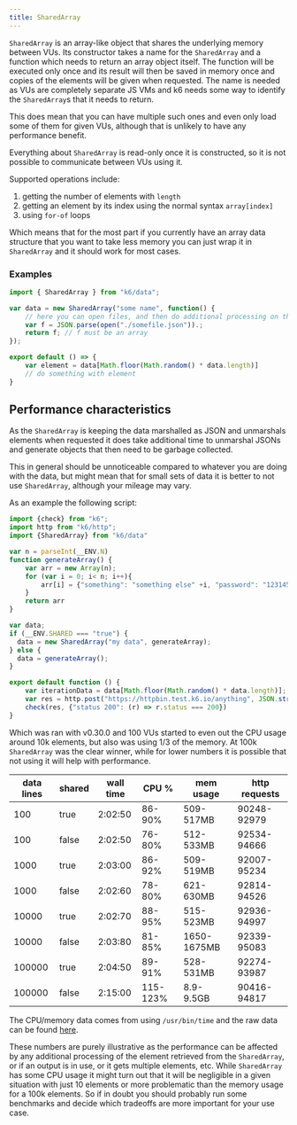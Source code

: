 ```yaml
---
title: SharedArray
---
```


`SharedArray` is an array-like object that shares the underlying memory between VUs. Its constructor
takes a name for the `SharedArray` and a function which needs to return an array object itself. The
function will be executed only once and its result will then be saved in memory once and copies
of the elements will be given when requested. The name is needed as VUs are completely separate JS
VMs and k6 needs some way to identify the `SharedArray`s that it needs to return. 

This does mean that you can have multiple such ones and even only load some of them for given VUs, although that is
unlikely to have any performance benefit.

Everything about `SharedArray` is read-only once it is constructed, so it is not possible to
communicate between VUs using it.

Supported operations include:
1. getting the number of elements with `length`
2. getting an element by its index using the normal syntax `array[index]`
3. using `for-of` loops

Which means that for the most part if you currently have an array data structure that you want to
take less memory you can just wrap it in `SharedArray` and it should work for most cases.

### Examples

<div class="code-group" data-props='{"labels": ["Simple example"], "lineNumbers": [true]}'>

```javascript
import { SharedArray } from "k6/data";

var data = new SharedArray("some name", function() {
    // here you can open files, and then do additional processing on them or just generate the data dynamically 
    var f = JSON.parse(open("./somefile.json")).;
    return f; // f must be an array
});

export default () => {
    var element = data[Math.floor(Math.random() * data.length)]
    // do something with element
}
```

</div>

## Performance characteristics

As the `SharedArray` is keeping the data marshalled as JSON and unmarshals elements when requested it
does take additional time to unmarshal JSONs and generate objects that then need to be garbage collected.

This in general should be unnoticeable compared to whatever you are doing with the data, but might
mean that for small sets of data it is better to not use `SharedArray`, although your mileage may
vary.

As an example the following script:

<div class="code-group" data-props='{"labels": ["Simple example"], "lineNumbers": [true]}'>

```javascript
import {check} from "k6";
import http from "k6/http";
import {SharedArray} from "k6/data"

var n = parseInt(__ENV.N)
function generateArray() {
    var arr = new Array(n);
    for (var i = 0; i< n; i++){
        arr[i] = {"something": "something else" +i, "password": "12314561" }
    }
    return arr
}

var data;
if (__ENV.SHARED === "true") {
  data = new SharedArray("my data", generateArray);
} else {
  data = generateArray();
}

export default function () {
    var iterationData = data[Math.floor(Math.random() * data.length)];
    var res = http.post("https://httpbin.test.k6.io/anything", JSON.stringify(iterationData), {headers: {"Content-type": "application/json"}})
    check(res, {"status 200": (r) => r.status === 200})
}
```

</div>

Which was ran with v0.30.0 and 100 VUs started to even out the CPU usage around 10k elements, but also was using 1/3 of the memory. At 100k `SharedArray` was the clear winner, while for lower numbers it is possible that not using it will help with performance.

| data lines | shared | wall time | CPU %    | mem usage   | http requests |
| ---        | ---    | ---       | ---      |  ----       | ---           |
| 100        | true   | 2:02:50   | 86-90%   | 509-517MB   | 90248-92979   |
| 100        | false  | 2:02:50   | 76-80%   | 512-533MB   | 92534-94666   |
| 1000       | true   | 2:03:00   | 86-92%   | 509-519MB   | 92007-95234   |
| 1000       | false  | 2:02:60   | 78-80%   | 621-630MB   | 92814-94526   |
| 10000      | true   | 2:02:70   | 88-95%   | 515-523MB   | 92936-94997   |
| 10000      | false  | 2:03:80   | 81-85%   | 1650-1675MB | 92339-95083   |
| 100000     | true   | 2:04:50   | 89-91%   | 528-531MB   | 92274-93987   |
| 100000     | false  | 2:15:00   | 115-123% | 8.9-9.5GB   | 90416-94817   |

The CPU/memory data comes from using `/usr/bin/time` and the raw data can be found [here](https://gist.github.com/MStoykov/1181cfa6f00bc56b90915155f885e2bb).

These numbers are purely illustrative as the performance can be affected by any additional processing of the element retrieved from the `SharedArray`, or if an output is in use, or it gets multiple elements, etc. While `SharedArray` has some CPU usage it might turn out that it will be negligible in a given situation with just 10 elements or more problematic than the memory usage for a 100k elements. So if in doubt you should probably run some benchmarks and decide which tradeoffs are more important for your use case.
